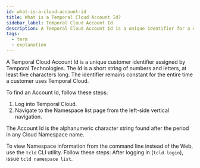```yaml
---
id: what-is-a-cloud-account-id
title: What is a Temporal Cloud Account Id?
sidebar_label: Temporal Cloud Account Id
description: A Temporal Cloud Account Id is a unique identifier for a customer.
tags:
  - term
  - explanation
---
```


A Temporal Cloud Account Id is a unique customer identifier assigned by Temporal Technologies.
The Id is a short string of numbers and letters, at least five characters long.
The identifier remains constant for the entire time a customer uses Temporal Cloud.

To find an Account Id, follow these steps:

1. Log into Temporal Cloud.
2. Navigate to the Namespace list page from the left-side vertical navigation.

The Account Id is the alphanumeric character string found after the period in any Cloud Namespace name.

To view Namespace information from the command line instead of the Web, use the `tcld` CLI utility.
Follow these steps:
After logging in (`tcld login`), issue `tcld namespace list`.
